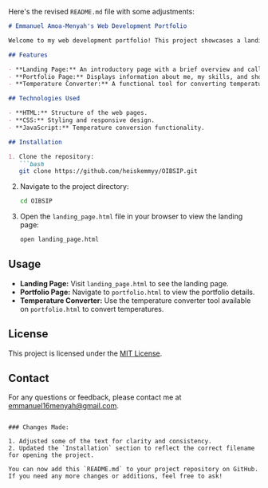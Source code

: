 Here's the revised `README.md` file with some adjustments:

```markdown
# Emmanuel Amoa-Menyah's Web Development Portfolio

Welcome to my web development portfolio! This project showcases a landing page, portfolio page, and a temperature converter tool. The website is designed with a dark theme and is responsive, making it accessible on both mobile and laptop devices.

## Features

- **Landing Page:** An introductory page with a brief overview and call-to-action to view the portfolio.
- **Portfolio Page:** Displays information about me, my skills, and showcases various projects.
- **Temperature Converter:** A functional tool for converting temperatures between Celsius and Fahrenheit.

## Technologies Used

- **HTML:** Structure of the web pages.
- **CSS:** Styling and responsive design.
- **JavaScript:** Temperature conversion functionality.

## Installation

1. Clone the repository:
   ```bash
   git clone https://github.com/heiskemmyy/OIBSIP.git
   ```
2. Navigate to the project directory:
   ```bash
   cd OIBSIP
   ```
3. Open the `landing_page.html` file in your browser to view the landing page:
   ```bash
   open landing_page.html
   ```

## Usage

- **Landing Page:** Visit `landing_page.html` to see the landing page.
- **Portfolio Page:** Navigate to `portfolio.html` to view the portfolio details.
- **Temperature Converter:** Use the temperature converter tool available on `portfolio.html` to convert temperatures.

## License

This project is licensed under the [MIT License](LICENSE).

## Contact

For any questions or feedback, please contact me at [emmanuel16menyah@gmail.com](mailto:emmanuel16menyah@gmail.com).
```

### Changes Made:

1. Adjusted some of the text for clarity and consistency.
2. Updated the `Installation` section to reflect the correct filename for opening the project.

You can now add this `README.md` to your project repository on GitHub. If you need any more changes or additions, feel free to ask!
